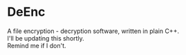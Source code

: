 # DeEnc
A file encryption - decryption software, written in plain C++.<br/>
I'll be updating this shortly.<br/>
Remind me if I don't.
